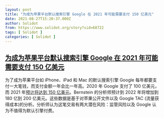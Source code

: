 ```yaml
---
layout: post
title: "为成为苹果平台默认搜索引擎 Google 在 2021 年可能需要支付 150 亿美元"
date: 2021-08-27T15:20:37.000Z
author: Solidot
from: https://www.solidot.org/story?sid=68722
tags: [ Solidot ]
categories: [ Solidot ]
---
```

<!--1630077637000-->
[为成为苹果平台默认搜索引擎 Google 在 2021 年可能需要支付 150 亿美元](https://www.solidot.org/story?sid=68722)
------

<div>
为了成为苹果平台如 iPhone、iPad 和 Mac 的默认搜索引擎 Google 每年都要支付一大笔钱，而支付金额一年会比一年高。2020 年 Google 支付了 100 亿美元，而 2021 年<a href="https://9to5mac.com/2021/08/25/analysts-google-to-pay-apple-15-billion-to-remain-default-safari-search-engine-in-2021/" target="_blank">预计将达到 150 亿美元</a>。Bernstein 的分析师预计到 2022 年将增加到 180 亿到 200 亿美元。这些数据是基于对苹果公开文件以及 Google TAC (流量获得成本)的分析。分析师认为这笔交易有两大潜在风险：监管风险以及 Google 认为不值得为默认引擎付费。
</div>

